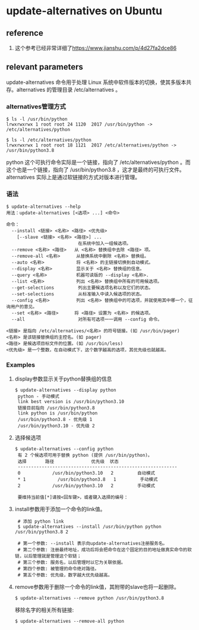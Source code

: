 # update-alternatives on Ubuntu

## reference

1. 这个参考已经非常详细了<https://www.jianshu.com/p/4d27fa2dce86>

## relevant parameters

update-alternatives 命令用于处理 Linux 系统中软件版本的切换，使其多版本共存。alternatives 的管理目录 /etc/alternatives 。

### alternatives管理方式

```shell
$ ls -l /usr/bin/python
lrwxrwxrwx 1 root root 24 1120  2017 /usr/bin/python -> /etc/alternatives/python

$ ls -l /etc/alternatives/python
lrwxrwxrwx 1 root root 18 1121  2017 /etc/alternatives/python -> /usr/bin/python3.8
```

python 这个可执行命令实际是一个链接，指向了 /etc/alternatives/python 。而这个也是一个链接，指向了 /usr/bin/python3.8 ，这才是最终的可执行文件。alternatives 实际上是通过软链接的方式对版本进行管理。

### 语法

```shell
$ update-alternatives --help
用法：update-alternatives [<选项> ...] <命令>

命令：
  --install <链接> <名称> <路径> <优先级>
    [--slave <链接> <名称> <路径>] ...
                           在系统中加入一组候选项。
  --remove <名称> <路径>   从 <名称> 替换组中去除 <路径> 项。
  --remove-all <名称>      从替换系统中删除 <名称> 替换组。
  --auto <名称>            将 <名称> 的主链接切换到自动模式。
  --display <名称>         显示关于 <名称> 替换组的信息。
  --query <名称>           机器可读版的 --display <名称>.
  --list <名称>            列出 <名称> 替换组中所有的可用候选项。
  --get-selections         列出主要候选项名称以及它们的状态。
  --set-selections         从标准输入中读入候选项的状态。
  --config <名称>          列出 <名称> 替换组中的可选项，并就使用其中哪一个，征询用户的意见。
  --set <名称> <路径>      将 <路径> 设置为 <名称> 的候选项。
  --all                    对所有可选项一一调用 --config 命令。

<链接> 是指向 /etc/alternatives/<名称> 的符号链接。(如 /usr/bin/pager)
<名称> 是该链接替换组的主控名。(如 pager)
<路径> 是候选项目标文件的位置。(如 /usr/bin/less)
<优先级> 是一个整数，在自动模式下，这个数字越高的选项，其优先级也就越高。
```

### Examples

1. display参数显示关于python替换组的信息
   ```shell
   $ update-alternatives --display python 
    python - 手动模式
    link best version is /usr/bin/python3.10
    链接目前指向 /usr/bin/python3.8
    link python is /usr/bin/python
    /usr/bin/python3.8 - 优先级 1
    /usr/bin/python3.10 - 优先级 2
   ```
2. 选择候选项
   ```shell
   $ update-alternatives --config python    
    有 2 个候选项可用于替换 python (提供 /usr/bin/python)。
    选择       路径              优先级  状态
    ------------------------------------------------------------
    0            /usr/bin/python3.10   2         自动模式
    * 1            /usr/bin/python3.8   1         手动模式
    2            /usr/bin/python3.10   2         手动模式

    要维持当前值[*]请按<回车键>，或者键入选择的编号：
   ```
3. install参数用于添加一个命令的link值。
   ```shell
    # 添加 python link
    $ update-alternatives --install /usr/bin/python python /usr/bin/python3.8 2

    # 第一个参数: --install 表示向update-alternatives注册服务名。
    # 第二个参数: 注册最终地址，成功后将会把命令在这个固定的目的地址做真实命令的软链，以后管理就是管理这个软链；
    # 第三个参数: 服务名，以后管理时以它为关联依据。
    # 第四个参数: 被管理的命令绝对路径。
    # 第五个参数: 优先级，数字越大优先级越高。
   ```
4. remove参数用于删除一个命令的link值，其附带的slave也将一起删除。
   ```shell
   $ update-alternatives --remove python /usr/bin/python3.8
   ```
   移除名字的相关所有链接:
   ```shell
   $ update-alternatives --remove-all python
   ```

